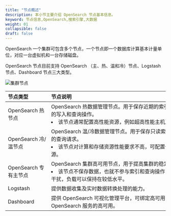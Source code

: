 ```yaml
---
title: "节点概述"
description: 本小节主要介绍 OpenSearch 节点基本信息。 
keyword: 节点信息,OpenSearch,搜索引擎,大数据
weight: 01
collapsible: false
draft: false
---
```



OpenSearch 一个集群可包含多个节点，一个节点即一个数据库计算基本计量单位，对应一台虚拟机和一台存储磁盘。

OpenSearch 节点目前支持 OpenSearch （主、热、温和冷）节点、Logstash 节点、Dashboard 节点三大类型。

<img src="../../../_images/os_node_arch.png" alt="集群节点" style="zoom:100%;" />

|<span style="display:inline-block;width:120px">节点类型</span> |<span style="display:inline-block;width:480px">节点说明</span>|
|:----|:----|
|OpenSearch 热节点 |  OpenSearch 热数据管理节点。用于保存近期的索引，承担最频繁的写入和查询操作。<li>该节点通常配置高性能资源，例如超高性能主机及硬盘。 |  
|OpenSearch 冷/温节点 |  OpenSearch 温/冷数据管理节点。用于保存只读索引，可接收少量的查询请求。<li>该节点对计算和存储资源性能要求不高，可配置一般性能的资源。| 
|OpenSearch 专有主节点 |  OpenSearch 集群高可用节点，用于提高集群的稳定性。<li>该节点不保存数据，也就不参与索引和查询操作，不会被长 GC 干扰，负载可以保持在较低水平。 |
|Logstash  |   提供数据收集及实时数据转换处理的能力。  |
|Dashboard   |  提供 OpenSearch 可视化管理平台，可绑定高可用 IP 确保 OpenSearch 服务的高可用。 |
